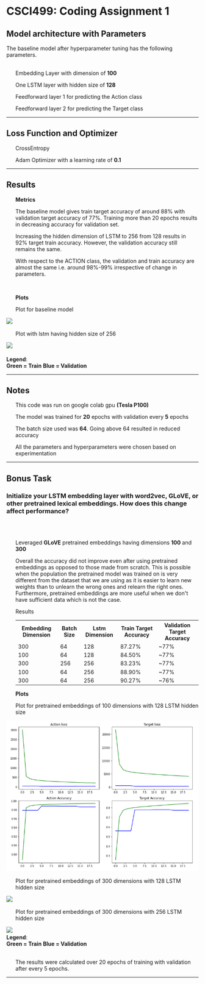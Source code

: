 <h1><strong>CSCI499: Coding Assignment 1</strong></h1> 




<h2>Model architecture with Parameters</h2>
The baseline model after hyperparameter tuning has the following parameters.
<br></br>
<ul>Embedding Layer with dimension of <strong>100</strong></ul>
<ul>One LSTM layer with hidden size of <strong>128</strong></ul>
<ul>Feedforward layer 1 for predicting the Action class</ul>
<ul>Feedforward layer 2 for predicting the Target class</ul>
<hr>
<h2>Loss Function and Optimizer</h2>
<ul>CrossEntropy</ul>
<ul>Adam Optimizer with a learning rate of <strong>0.1</strong></ul>
<hr>
<h2>Results</h2>
<ul><b>Metrics</b></ul>
<ul>The baseline model gives train target accuracy of around 88% with validation target accuracy of 77%. Training more than 20 epochs results in decreasing accuracy for validation set.</ul>
<ul> Increasing the hidden dimension of LSTM to 256 from 128 results in 92% target train accuracy. However, the validation accuracy still remains the same.</ul>
<ul>With respect to the ACTION class, the validation and train accuracy are almost the same i.e. around 98%-99% irrespective of change in parameters.</ul>
<br>
<ul><b>Plots</b></ul>
<ul>Plot for baseline model</ul><img src="/home/aamirmiy/CSCI499_NaturalLanguageforInteractiveAI/hw1/plot with 128 lstm .png" ></ul>
<ul>Plot with lstm having hidden size of 256</ul><img src = "/home/aamirmiy/CSCI499_NaturalLanguageforInteractiveAI/hw1/plot with 256 lstm.png"></ul>
<br></br>
<b>Legend</b>:<br>
<b>Green = Train</b>
<b>Blue = Validation</b>
<ul></ul>
<hr>
<h2>Notes</h2>
<ul>This code was run on google colab gpu <strong>(Tesla P100)</strong></ul>
<ul>The model was trained for <b>20</b> epochs with validation every <b>5</b> epochs</ul>
<ul>The batch size used was <b>64</b>. Going above 64 resulted in reduced accuracy</ul>
<ul> All the parameters and hyperparameters were chosen based on experimentation</ul>
<hr>
<h2>Bonus Task</h2>
<h3>Initialize your LSTM embedding layer with word2vec, GLoVE, or other pretrained lexical embeddings. How does this change affect performance?</h3><br></br>
<ul>Leveraged <b>GLoVE</b> pretrained embeddings having dimensions <b>100</b> and <b>300</b></ul>
<ul>Overall the accuracy did not improve even after using pretrained embeddings as opposed to those made from scratch. This is possible when the population the pretrained model was trained on is very different from the dataset that we are using as it is easier to learn new weights than to unlearn the wrong ones and relearn the right ones. Furthermore, pretrained embeddings are more useful when we don't have sufficient data which is not the case.</ul>
<ul>Results</ul>
<ul><table style="width:100%">
  <tr>
    <th>Embedding Dimension</th>
    <th>Batch Size</th>
    <th>Lstm Dimension</th>
    <th>Train Target Accuracy</th>
    <th>Validation Target Accuracy</th>
  </tr>
  <tr>
    <td>300</td>
    <td>64</td>
    <td>128</td>
    <td>87.27%</td>
    <td>~77%</td>
  </tr>
   <tr>
    <td>100</td>
    <td>64</td>
    <td>128</td>
    <td>84.50%</td>
    <td>~77%</td>
  </tr>
   <tr>
    <td>300</td>
    <td>256</td>
    <td>256</td>
    <td>83.23%</td>
    <td>~77%</td>
  </tr>
   <tr>
    <td>100</td>
    <td>64</td>
    <td>256</td>
    <td>88.90%</td>
    <td>~77%</td>
  </tr>
     <tr>
    <td>300</td>
    <td>64</td>
    <td>256</td>
    <td>90.27%</td>
    <td>~76%</td>
  </tr>
</table></ul>
<ul><strong>Plots</strong></ul>
<ul>Plot for pretrained embeddings of 100 dimensions with 128 LSTM hidden size</ul><img src="embedding 100d 128 lstm.png"></ul>
<ul>Plot for pretrained embeddings of 300 dimensions with 128 LSTM hidden size</ul><img src="/home/aamirmiy/CSCI499_NaturalLanguageforInteractiveAI/hw1/embedding 300d lstm 128.png"></ul>
<ul>Plot for pretrained embeddings of 300 dimensions with 256 LSTM hidden size</ul><img src="/home/aamirmiy/CSCI499_NaturalLanguageforInteractiveAI/hw1/300 embedding 256 lstm.png"></ul><br>
<b>Legend</b>:<br>
<b>Green = Train</b>
<b>Blue = Validation</b>
<br></br>
<ul>The results were calculated over 20 epochs of training with validation after every 5 epochs.</ul>
<hr>


